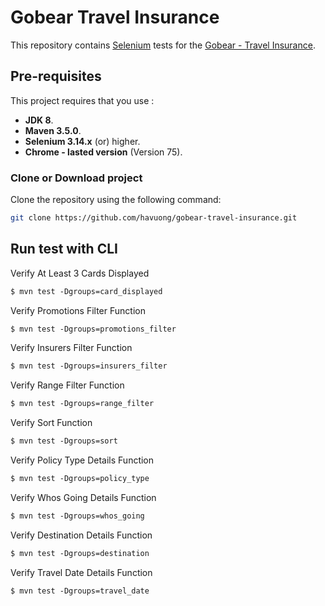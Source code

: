 # Gobear Travel Insurance
This repository contains [Selenium](http://seleniumhq.org/) tests for the [Gobear - Travel Insurance](https://www.gobear.com/ph?x_session_type=UAT).

## Pre-requisites

This project requires that you use :
* **JDK 8**.
* **Maven 3.5.0**.
* **Selenium 3.14.x** (or) higher.
* **Chrome - lasted version** (Version 75).

### Clone or Download project

Clone the repository using the following command:

```bash
git clone https://github.com/havuong/gobear-travel-insurance.git
```

## Run test with CLI

Verify At Least 3 Cards Displayed
```markdown
$ mvn test -Dgroups=card_displayed
```
Verify Promotions Filter Function
```markdown
$ mvn test -Dgroups=promotions_filter
```
Verify Insurers Filter Function
```markdown
$ mvn test -Dgroups=insurers_filter
```
Verify Range Filter Function
```markdown
$ mvn test -Dgroups=range_filter
```
Verify Sort Function
```markdown
$ mvn test -Dgroups=sort
```
Verify Policy Type Details Function
```markdown
$ mvn test -Dgroups=policy_type
```
Verify Whos Going Details Function
```markdown
$ mvn test -Dgroups=whos_going
```
Verify Destination Details Function
```markdown
$ mvn test -Dgroups=destination
```
Verify Travel Date Details Function
```markdown
$ mvn test -Dgroups=travel_date
```


